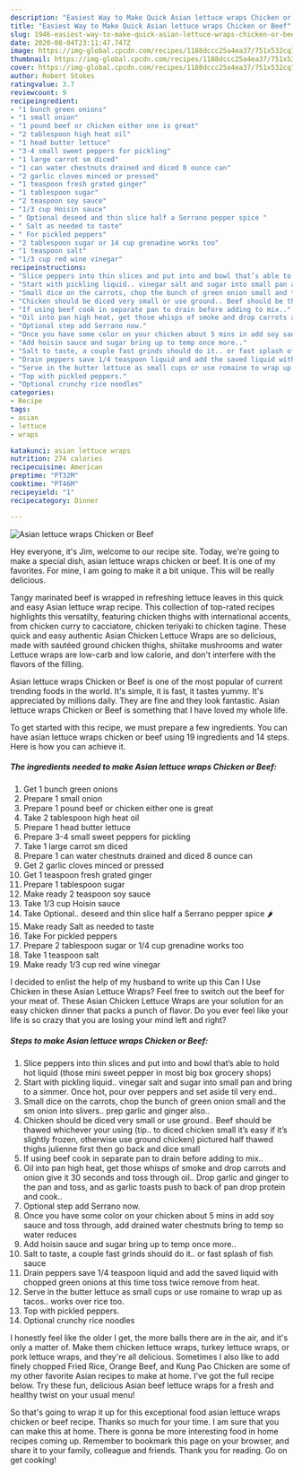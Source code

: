 ```yaml
---
description: "Easiest Way to Make Quick Asian lettuce wraps Chicken or Beef"
title: "Easiest Way to Make Quick Asian lettuce wraps Chicken or Beef"
slug: 1946-easiest-way-to-make-quick-asian-lettuce-wraps-chicken-or-beef
date: 2020-08-04T23:11:47.747Z
image: https://img-global.cpcdn.com/recipes/1188dccc25a4ea37/751x532cq70/asian-lettuce-wraps-chicken-or-beef-recipe-main-photo.jpg
thumbnail: https://img-global.cpcdn.com/recipes/1188dccc25a4ea37/751x532cq70/asian-lettuce-wraps-chicken-or-beef-recipe-main-photo.jpg
cover: https://img-global.cpcdn.com/recipes/1188dccc25a4ea37/751x532cq70/asian-lettuce-wraps-chicken-or-beef-recipe-main-photo.jpg
author: Robert Stokes
ratingvalue: 3.7
reviewcount: 9
recipeingredient:
- "1 bunch green onions"
- "1 small onion"
- "1 pound beef or chicken either one is great"
- "2 tablespoon high heat oil"
- "1 head butter lettuce"
- "3-4 small sweet peppers for pickling"
- "1 large carrot sm diced"
- "1 can water chestnuts drained and diced 8 ounce can"
- "2 garlic cloves minced or pressed"
- "1 teaspoon fresh grated ginger"
- "1 tablespoon sugar"
- "2 teaspoon soy sauce"
- "1/3 cup Hoisin sauce"
- " Optional deseed and thin slice half a Serrano pepper spice "
- " Salt as needed to taste"
- " For pickled peppers"
- "2 tablespoon sugar or 14 cup grenadine works too"
- "1 teaspoon salt"
- "1/3 cup red wine vinegar"
recipeinstructions:
- "Slice peppers into thin slices and put into and bowl that’s able to hold hot liquid (those mini sweet pepper in most big box grocery shops)"
- "Start with pickling liquid.. vinegar salt and sugar into small pan and bring to a simmer. Once hot, pour over peppers and set aside til very end.."
- "Small dice on the carrots, chop the bunch of green onion small and the sm onion into slivers.. prep garlic and ginger also.."
- "Chicken should be diced very small or use ground.. Beef should be thawed whichever your using (tip.. to diced chicken small it’s easy if it’s slightly frozen, otherwise use ground chicken) pictured half thawed thighs julienne first then go back and dice small"
- "If using beef cook in separate pan to drain before adding to mix.."
- "Oil into pan high heat, get those whisps of smoke and drop carrots and onion give it 30 seconds and toss through oil.. Drop garlic and ginger to the pan and toss, and as garlic toasts push to back of pan drop protein and cook.."
- "Optional step add Serrano now."
- "Once you have some color on your chicken about 5 mins in add soy sauce and toss through, add drained water chestnuts bring to temp so water reduces"
- "Add hoisin sauce and sugar bring up to temp once more.."
- "Salt to taste, a couple fast grinds should do it.. or fast splash of fish sauce"
- "Drain peppers save 1/4 teaspoon liquid and add the saved liquid with chopped green onions at this time toss twice remove from heat."
- "Serve in the butter lettuce as small cups or use romaine to wrap up as tacos.. works over rice too."
- "Top with pickled peppers."
- "Optional crunchy rice noodles"
categories:
- Recipe
tags:
- asian
- lettuce
- wraps

katakunci: asian lettuce wraps 
nutrition: 274 calories
recipecuisine: American
preptime: "PT32M"
cooktime: "PT46M"
recipeyield: "1"
recipecategory: Dinner

---
```



![Asian lettuce wraps Chicken or Beef](https://img-global.cpcdn.com/recipes/1188dccc25a4ea37/751x532cq70/asian-lettuce-wraps-chicken-or-beef-recipe-main-photo.jpg)

Hey everyone, it's Jim, welcome to our recipe site. Today, we're going to make a special dish, asian lettuce wraps chicken or beef. It is one of my favorites. For mine, I am going to make it a bit unique. This will be really delicious.

Tangy marinated beef is wrapped in refreshing lettuce leaves in this quick and easy Asian lettuce wrap recipe. This collection of top-rated recipes highlights this versatilty, featuring chicken thighs with international accents, from chicken curry to cacciatore, chicken teriyaki to chicken tagine. These quick and easy authentic Asian Chicken Lettuce Wraps are so delicious, made with sautéed ground chicken thighs, shiitake mushrooms and water Lettuce wraps are low-carb and low calorie, and don&#39;t interfere with the flavors of the filling.

Asian lettuce wraps Chicken or Beef is one of the most popular of current trending foods in the world. It's simple, it is fast, it tastes yummy. It's appreciated by millions daily. They are fine and they look fantastic. Asian lettuce wraps Chicken or Beef is something that I have loved my whole life.


To get started with this recipe, we must prepare a few ingredients. You can have asian lettuce wraps chicken or beef using 19 ingredients and 14 steps. Here is how you can achieve it.

<!--inarticleads1-->

##### The ingredients needed to make Asian lettuce wraps Chicken or Beef:

1. Get 1 bunch green onions
1. Prepare 1 small onion
1. Prepare 1 pound beef or chicken either one is great
1. Take 2 tablespoon high heat oil
1. Prepare 1 head butter lettuce
1. Prepare 3-4 small sweet peppers for pickling
1. Take 1 large carrot sm diced
1. Prepare 1 can water chestnuts drained and diced 8 ounce can
1. Get 2 garlic cloves minced or pressed
1. Get 1 teaspoon fresh grated ginger
1. Prepare 1 tablespoon sugar
1. Make ready 2 teaspoon soy sauce
1. Take 1/3 cup Hoisin sauce
1. Take  Optional.. deseed and thin slice half a Serrano pepper spice 🌶
1. Make ready  Salt as needed to taste
1. Take  For pickled peppers
1. Prepare 2 tablespoon sugar or 1/4 cup grenadine works too
1. Take 1 teaspoon salt
1. Make ready 1/3 cup red wine vinegar


I decided to enlist the help of my husband to write up this Can I Use Chicken in these Asian Lettuce Wraps? Feel free to switch out the beef for your meat of. These Asian Chicken Lettuce Wraps are your solution for an easy chicken dinner that packs a punch of flavor. Do you ever feel like your life is so crazy that you are losing your mind left and right? 

<!--inarticleads2-->

##### Steps to make Asian lettuce wraps Chicken or Beef:

1. Slice peppers into thin slices and put into and bowl that’s able to hold hot liquid (those mini sweet pepper in most big box grocery shops)
1. Start with pickling liquid.. vinegar salt and sugar into small pan and bring to a simmer. Once hot, pour over peppers and set aside til very end..
1. Small dice on the carrots, chop the bunch of green onion small and the sm onion into slivers.. prep garlic and ginger also..
1. Chicken should be diced very small or use ground.. Beef should be thawed whichever your using (tip.. to diced chicken small it’s easy if it’s slightly frozen, otherwise use ground chicken) pictured half thawed thighs julienne first then go back and dice small
1. If using beef cook in separate pan to drain before adding to mix..
1. Oil into pan high heat, get those whisps of smoke and drop carrots and onion give it 30 seconds and toss through oil.. Drop garlic and ginger to the pan and toss, and as garlic toasts push to back of pan drop protein and cook..
1. Optional step add Serrano now.
1. Once you have some color on your chicken about 5 mins in add soy sauce and toss through, add drained water chestnuts bring to temp so water reduces
1. Add hoisin sauce and sugar bring up to temp once more..
1. Salt to taste, a couple fast grinds should do it.. or fast splash of fish sauce
1. Drain peppers save 1/4 teaspoon liquid and add the saved liquid with chopped green onions at this time toss twice remove from heat.
1. Serve in the butter lettuce as small cups or use romaine to wrap up as tacos.. works over rice too.
1. Top with pickled peppers.
1. Optional crunchy rice noodles


I honestly feel like the older I get, the more balls there are in the air, and it&#39;s only a matter of. Make them chicken lettuce wraps, turkey lettuce wraps, or pork lettuce wraps, and they&#39;re all delicious. Sometimes I also like to add finely chopped Fried Rice, Orange Beef, and Kung Pao Chicken are some of my other favorite Asian recipes to make at home. I&#39;ve got the full recipe below. Try these fun, delicious Asian beef lettuce wraps for a fresh and healthy twist on your usual menu! 

So that's going to wrap it up for this exceptional food asian lettuce wraps chicken or beef recipe. Thanks so much for your time. I am sure that you can make this at home. There is gonna be more interesting food in home recipes coming up. Remember to bookmark this page on your browser, and share it to your family, colleague and friends. Thank you for reading. Go on get cooking!

